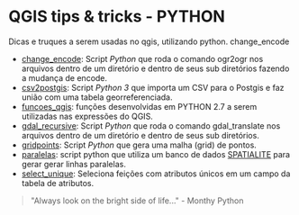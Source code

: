 # QGIS tips & tricks - PYTHON
Dicas e truques a serem usadas no qgis, utilizando python.
change_encode
* [change_encode](https://github.com/kylefelipe/qgis-tips-tricks/tree/master/python/change_encode): Script _Python_ que roda o comando ogr2ogr nos arquivos dentro de um diretório e dentro de seus sub diretórios fazendo a mudança de encode.
* [csv2postgis](https://github.com/kylefelipe/qgis-tips-tricks/tree/master/python/csv2postgis): Script _Python 3_ que importa um CSV para o Postgis e faz união com uma tabela georreferenciada.
* [funcoes_qgis](https://github.com/kylefelipe/qgis-tips-tricks/tree/master/python/funcoes_qgis): funções desenvolvidas em PYTHON 2.7 a serem utilizadas nas expressões do QGIS.
* [gdal_recursive](https://github.com/kylefelipe/qgis-tips-tricks/tree/master/python/gdal_recursive): Script _Python_ que roda o comando gdal_translate nos arquivos dentro de um diretório e dentro de seus sub diretórios.
* [gridpoints](https://github.com/kylefelipe/qgis-tips-tricks/tree/master/python/gridpoints): Script _Python_ que gera uma malha (grid) de pontos.
* [paralelas](https://github.com/kylefelipe/qgis-tips-tricks/tree/master/python/paralelas): script python que utiliza um banco de dados [SPATIALITE](http://www.gaia-gis.it/gaia-sins/spatialite-cookbook/index.html) para gerar gerar linhas paralelas.
* [select_unique](https://github.com/kylefelipe/qgis-tips-tricks/tree/master/python/select_unique): Seleciona feições com atributos únicos em um campo da tabela de atributos.

> "Always look on the bright side of life..."  - Monthy Python

